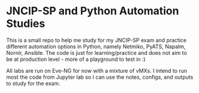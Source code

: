 # JNCIP-SP and Python Automation Studies

This is a small repo to help me study for my JNCIP-SP exam and practice different automation options in Python, namely Netmiko, PyATS, Napalm, Nornir, Ansible. The code is just for learning/practice and does not aim to be at production level - more of a playground to test in :)

All labs are run on Eve-NG for now with a mixture of vMXs. I intend to run most the code from Jupyter lab so I can use the notes, configs, and outputs to study for the exam.
